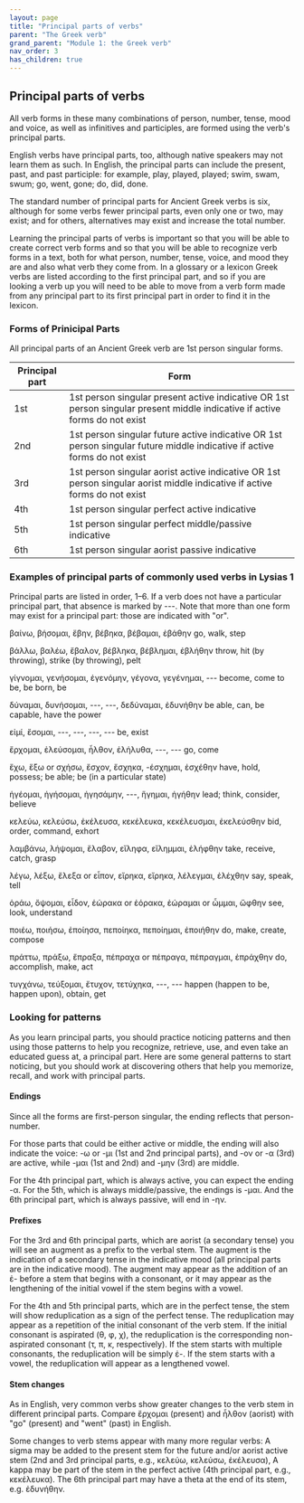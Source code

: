 ```yaml
---
layout: page
title: "Principal parts of verbs"
parent: "The Greek verb"
grand_parent: "Module 1: the Greek verb"
nav_order: 3
has_children: true
---
```



## Principal parts of verbs

All verb forms in these many combinations of person, number, tense, mood and voice, as well as infinitives and participles, are formed using the verb's principal parts. 

English verbs have principal parts, too, although native speakers may not learn them as such. In English, the principal parts can include the present, past, and past participle: for example, play, played, played; swim, swam, swum; go, went, gone; do, did, done. 

The standard number of principal parts for Ancient Greek verbs is six, although for some verbs fewer principal parts, even only one or two, may exist; and for others, alternatives may exist and increase the total number. 

Learning the principal parts of verbs is important so that you will be able to create correct verb forms and so that you will be able to recognize verb forms in a text, both for what person, number, tense, voice, and mood they are and also what verb they come from. In a glossary or a lexicon Greek verbs are listed according to the first principal part, and so if you are looking a verb up you will need to be able to move from a verb form made from any principal part to its first principal part in order to find it in the lexicon.

### Forms of Prinicipal Parts

All principal parts of an Ancient Greek verb are 1st person singular forms. 

| Principal part | Form |
| --- | --- |
| 1st	|	1st person singular present active indicative OR 1st person singular present middle indicative if active forms do not exist |
| 2nd	|	1st person singular future active indicative OR 1st person singular future middle indicative if active forms do not exist |
| 3rd	|	1st person singular aorist active indicative OR 1st person singular aorist middle indicative if active forms do not exist |
| 4th	|	1st person singular perfect active indicative |
| 5th	|	1st person singular perfect middle/passive indicative |
| 6th	|	1st person singular aorist passive indicative |


### Examples of principal parts of commonly used verbs in Lysias 1

Principal parts are listed in order, 1–6. If a verb does not have a particular principal part, that absence is marked by ---. Note that more than one form may exist for a principal part: those are indicated with "or".

βαίνω, βήσομαι, ἔβην, βέβηκα, βέβαμαι, ἐβάθην go, walk, step

βάλλω, βαλέω, ἔβαλον, βέβληκα, βέβλημαι, ἐβλήθην throw, hit (by throwing), strike (by throwing), pelt

γίγνομαι, γενήσομαι, ἐγενόμην, γέγονα, γεγένημαι, --- become, come to be, be born, be

δύναμαι, δυνήσομαι, ---, ---, δεδύναμαι, ἐδυνήθην be able, can, be capable, have the power

εἰμί, ἔσομαι, ---, ---, ---, --- be, exist

ἔρχομαι, ἐλεύσομαι, ἦλθον, ἐλήλυθα, ---, --- go, come

ἔχω, ἕξω or σχήσω, ἔσχον, ἔσχηκα, -έσχημαι, ἐσχέθην have, hold, possess; be able; be (in a particular state)

ἡγέομαι, ἡγήσομαι, ἡγησάμην, ---, ἥγημαι, ἡγήθην lead; think, consider, believe

κελεύω, κελεύσω, ἐκέλευσα, κεκέλευκα, κεκέλευσμαι, ἐκελεύσθην bid, order, command, exhort 

λαμβάνω, λήψομαι, ἔλαβον, εἴληφα, εἴλημμαι, ἐλήφθην take, receive, catch, grasp

λέγω, λέξω, ἔλεξα or εἶπον, εἴρηκα, εἴρηκα, λέλεγμαι, ἐλέχθην say, speak, tell

ὁράω, ὄψομαι, εἶδον, ἑώρακα or ἑόρακα, ἑώραμαι or ὦμμαι, ὤφθην see, look, understand

ποιέω, ποιήσω, ἐποίησα, πεποίηκα, πεποίημαι, ἐποιήθην do, make, create, compose

πράττω, πράξω, ἔπραξα, πέπραχα or πέπραγα, πέπραγμαι, ἐπράχθην do, accomplish, make, act

τυγχάνω, τεύξομαι, ἔτυχον, τετύχηκα, ---, --- happen (happen to be, happen upon), obtain, get



### Looking for patterns

As you learn principal parts, you should practice noticing patterns and then using those patterns to help you recognize, retrieve, use, and even take an educated guess at, a principal part. Here are some general patterns to start noticing, but you should work at discovering others that help you memorize, recall, and work with principal parts.


#### Endings

Since all the forms are first-person singular, the ending reflects that person-number. 

For those parts that could be either active or middle, the ending will also indicate the voice: -ω or -μι (1st and 2nd principal parts), and -ον or -α (3rd) are active, while -μαι (1st and 2nd) and -μην (3rd) are middle. 

For the 4th principal part, which is always active, you can expect the ending -α. 
For the 5th, which is always middle/passive, the endings is -μαι. 
And the 6th principal part, which is always passive, will end in -ην.  

#### Prefixes

For the 3rd and 6th principal parts, which are aorist (a secondary tense) you will see an augment as a prefix to the verbal stem. The augment is the indication of a secondary tense in the indicative mood (all principal parts are in the indicative mood). The augment may appear as the addition of an ἐ- before a stem that begins with a consonant, or it may appear as the lengthening of the initial vowel if the stem begins with a vowel.

For the 4th and 5th principal parts, which are in the perfect tense, the stem will show reduplication as a sign of the perfect tense. The reduplication may appear as a repetition of the initial consonant of the verb stem. If the initial consonant is aspirated (θ, φ, χ), the reduplication is the corresponding non-aspirated consonant (τ, π, κ, respectively). If the stem starts with multiple consonants, the reduplication will be simply ἐ-. If the stem starts with a vowel, the reduplication will appear as a lengthened vowel.

#### Stem changes

As in English, very common verbs show greater changes to the verb stem in different principal parts. Compare ἔρχομαι (present) and ἦλθον (aorist) with "go" (present) and "went" (past) in English.

Some changes to verb stems appear with many more regular verbs: 
A sigma may be added to the present stem for the future and/or aorist active stem (2nd and 3rd principal parts, e.g., κελεύω, κελεύσω, ἐκέλευσα), 
A kappa may be part of the stem in the perfect active (4th principal part, e.g., κεκέλευκα). 
The 6th principal part may have a theta at the end of its stem, e.g. ἐδυνήθην.
